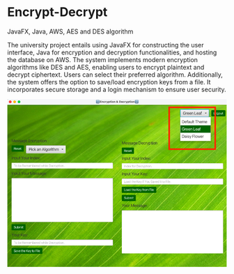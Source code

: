 # Encrypt-Decrypt
JavaFX, Java, AWS, AES and DES algorithm

The university project entails using JavaFX for constructing the user interface, Java for encryption and decryption functionalities, and hosting the database on AWS. The system implements modern encryption algorithms like DES and AES, enabling users to encrypt plaintext and decrypt ciphertext. Users can select their preferred algorithm. Additionally, the system offers the option to save/load encryption keys from a file. It incorporates secure storage and a login mechanism to ensure user security.

![encrypt-decrypt](https://github.com/DanL-code/Encrypt-Decrypt/blob/main/screen.png)

